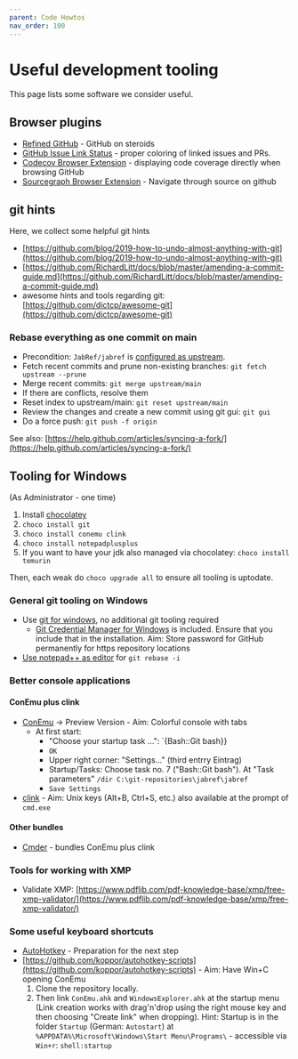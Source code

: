 ```yaml
---
parent: Code Howtos
nav_order: 100
---
```

# Useful development tooling

This page lists some software we consider useful.

## Browser plugins

* [Refined GitHub](https://github.com/sindresorhus/refined-github) - GitHub on steroids
* [GitHub Issue Link Status](https://github.com/fregante/github-issue-link-status) - proper coloring of linked issues and PRs.
* [Codecov Browser Extension](https://github.com/codecov/browser-extension) - displaying code coverage directly when browsing GitHub
* [Sourcegraph Browser Extension](https://docs.sourcegraph.com/integration/browser\_extension) - Navigate through source on github

## git hints

Here, we collect some helpful git hints

* [https://github.com/blog/2019-how-to-undo-almost-anything-with-git](https://github.com/blog/2019-how-to-undo-almost-anything-with-git)
* [https://github.com/RichardLitt/docs/blob/master/amending-a-commit-guide.md](https://github.com/RichardLitt/docs/blob/master/amending-a-commit-guide.md)
* awesome hints and tools regarding git: [https://github.com/dictcp/awesome-git](https://github.com/dictcp/awesome-git)

### Rebase everything as one commit on main

* Precondition: `JabRef/jabref` is [configured as upstream](https://help.github.com/articles/configuring-a-remote-for-a-fork/).
* Fetch recent commits and prune non-existing branches: `git fetch upstream --prune`
* Merge recent commits: `git merge upstream/main`
* If there are conflicts, resolve them
* Reset index to upstream/main: `git reset upstream/main`
* Review the changes and create a new commit using git gui: `git gui`
* Do a force push: `git push -f origin`

See also: [https://help.github.com/articles/syncing-a-fork/](https://help.github.com/articles/syncing-a-fork/)

## Tooling for Windows

(As Administrator - one time)

1. Install [chocolatey](https://chocolatey.org)
2. `choco install git`
3. `choco install conemu clink`
4. `choco install notepadplusplus`
5. If you want to have your jdk also managed via chocolatey: `choco install temurin`

Then, each weak do `choco upgrade all` to ensure all tooling is uptodate.

### General git tooling on Windows

* Use [git for windows](https://git-for-windows.github.io), no additional git tooling required
  * [Git Credential Manager for Windows](https://github.com/Microsoft/Git-Credential-Manager-for-Windows) is included. Ensure that you include that in the installation. Aim: Store password for GitHub permanently for https repository locations
* [Use notepad++ as editor](http://stackoverflow.com/a/2486342/873282) for `git rebase -i`

### Better console applications

#### ConEmu plus clink

* [ConEmu](http://conemu.github.io) -> Preview Version - Aim: Colorful console with tabs
  * At first start:
    * "Choose your startup task ...": \`{Bash::Git bash\}}
    * `OK`
    * Upper right corner: "Settings..." (third entrry Eintrag)
    * Startup/Tasks: Choose task no. 7 ("Bash::Git bash"). At "Task parameters" `/dir C:\git-repositories\jabref\jabref`
    * `Save Settings`
* [clink](http://mridgers.github.io/clink/) - Aim: Unix keys (Alt+B, Ctrl+S, etc.) also available at the prompt of `cmd.exe`

#### Other bundles

* [Cmder](http://cmder.net) - bundles ConEmu plus clink

### Tools for working with XMP

* Validate XMP: [https://www.pdflib.com/pdf-knowledge-base/xmp/free-xmp-validator/](https://www.pdflib.com/pdf-knowledge-base/xmp/free-xmp-validator/)

### Some useful keyboard shortcuts

* [AutoHotkey](http://autohotkey.com) - Preparation for the next step
* [https://github.com/koppor/autohotkey-scripts](https://github.com/koppor/autohotkey-scripts) - Aim: Have Win+C opening ConEmu
  1. Clone the repository locally.
  2. Then link `ConEmu.ahk` and `WindowsExplorer.ahk` at the startup menu (Link creation works with drag'n'drop using the right mouse key and then choosing "Create link" when dropping). Hint: Startup is in the folder `Startup` (German: `Autostart`) at `%APPDATA%\Microsoft\Windows\Start Menu\Programs\` - accessible via `Win+r`: `shell:startup`
